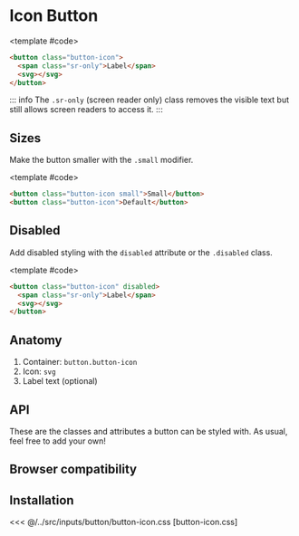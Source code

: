 <script setup>
import Baseline from "../../.vitepress/theme/app/components/Baseline.vue"
import Example from "../../.vitepress/theme/app/components/Example.vue"
</script>

<style>
	.anatomy {
		outline: var(--_anatomy-border-gray);
		outline-offset: 2px;
		& > * {
			outline: var(--_anatomy-border-red);
		}
	}
</style>

# Icon Button

<Example direction="row">
<template #example>
 <button class="button-icon">
			<span class="sr-only">
				Text
			</span>
			<svg xmlns="http://www.w3.org/2000/svg" width="32" height="32" viewBox="0 0 32 32"><path fill="currentColor" d="M13.5 6.5V7h5v-.5a2.5 2.5 0 0 0-5 0m-2 .5v-.5a4.5 4.5 0 1 1 9 0V7H28a1 1 0 1 1 0 2h-1.508L24.6 25.568A5 5 0 0 1 19.63 30h-7.26a5 5 0 0 1-4.97-4.432L5.508 9H4a1 1 0 0 1 0-2zm2.5 6.5a1 1 0 1 0-2 0v10a1 1 0 1 0 2 0zm5-1a1 1 0 0 0-1 1v10a1 1 0 1 0 2 0v-10a1 1 0 0 0-1-1"/></svg>
		</button>
		 <button class="button-icon">
			<span class="sr-only">
				Text
			</span>
			<svg xmlns="http://www.w3.org/2000/svg" width="32" height="32" viewBox="0 0 32 32"><path fill="currentColor" d="M21.65 3.434a4.889 4.889 0 1 1 6.915 6.914l-.902.901l-6.914-6.914zM19.335 5.75L4.357 20.73a3.7 3.7 0 0 0-1.002 1.84l-1.333 6.22a1 1 0 0 0 1.188 1.188l6.22-1.333a3.7 3.7 0 0 0 1.84-1.002l14.98-14.98z"/></svg>
		</button>
</template>

<template #code>

```html
<button class="button-icon">
  <span class="sr-only">Label</span>
  <svg></svg>
</button>
```

</template>
</Example>

::: info
The `.sr-only` (screen reader only) class removes the visible text but still allows screen readers to
access it.
:::

## Sizes

Make the button smaller with the `.small` modifier.

<Example direction="row">
<template #example>
	<button class="button-icon small">
		<span class="sr-only">
			Text
		</span>
		<svg xmlns="http://www.w3.org/2000/svg" width="32" height="32" viewBox="0 0 32 32"><path fill="currentColor" d="M21.65 3.434a4.889 4.889 0 1 1 6.915 6.914l-.902.901l-6.914-6.914zM19.335 5.75L4.357 20.73a3.7 3.7 0 0 0-1.002 1.84l-1.333 6.22a1 1 0 0 0 1.188 1.188l6.22-1.333a3.7 3.7 0 0 0 1.84-1.002l14.98-14.98z"/></svg>
	</button>
		<button class="button-icon">
		<span class="sr-only">
			Text
		</span>
		<svg xmlns="http://www.w3.org/2000/svg" width="32" height="32" viewBox="0 0 32 32"><path fill="currentColor" d="M21.65 3.434a4.889 4.889 0 1 1 6.915 6.914l-.902.901l-6.914-6.914zM19.335 5.75L4.357 20.73a3.7 3.7 0 0 0-1.002 1.84l-1.333 6.22a1 1 0 0 0 1.188 1.188l6.22-1.333a3.7 3.7 0 0 0 1.84-1.002l14.98-14.98z"/></svg>
	</button>

</template>

<template #code>

```html
<button class="button-icon small">Small</button>
<button class="button-icon">Default</button>
```

</template>
</Example>

## Disabled

Add disabled styling with the `disabled` attribute or the `.disabled` class.

<Example direction="row">
<template #example>
		<button class="button-icon" disabled>
			<span class="sr-only">
				Text
			</span>
			<svg xmlns="http://www.w3.org/2000/svg" width="32" height="32" viewBox="0 0 32 32"><path fill="currentColor" d="M21.65 3.434a4.889 4.889 0 1 1 6.915 6.914l-.902.901l-6.914-6.914zM19.335 5.75L4.357 20.73a3.7 3.7 0 0 0-1.002 1.84l-1.333 6.22a1 1 0 0 0 1.188 1.188l6.22-1.333a3.7 3.7 0 0 0 1.84-1.002l14.98-14.98z"/></svg>
		</button>
</template>

<template #code>

```html
<button class="button-icon" disabled>
  <span class="sr-only">Label</span>
  <svg></svg>
</button>
```

</template>
</Example>

## Anatomy

1. Container: `button.button-icon`
2. Icon: `svg`
3. Label text (optional)

<Example direction="row">
<template #example>
<button class="button-icon anatomy">
<svg xmlns="http://www.w3.org/2000/svg" width="24" height="24" viewBox="0 0 24 24"><path fill="currentColor" d="M11.75 3a.75.75 0 0 1 .743.648l.007.102l.001 7.25h7.253a.75.75 0 0 1 .102 1.493l-.102.007h-7.253l.002 7.25a.75.75 0 0 1-1.493.101l-.007-.102l-.002-7.249H3.752a.75.75 0 0 1-.102-1.493L3.752 11h7.25L11 3.75a.75.75 0 0 1 .75-.75"/></svg>
	<span class="sr-only">Text</span>

</button>
</template>

</Example>

## API

These are the classes and attributes a button can be styled with. As usual, feel free to add your own!

<!--@include: ./icon-button-api.md -->

## Browser compatibility

<Baseline :ids="['container-style-queries', 'light-dark', 'color-mix']" />

## Installation

<<< @/../src/inputs/button/button-icon.css [button-icon.css]
